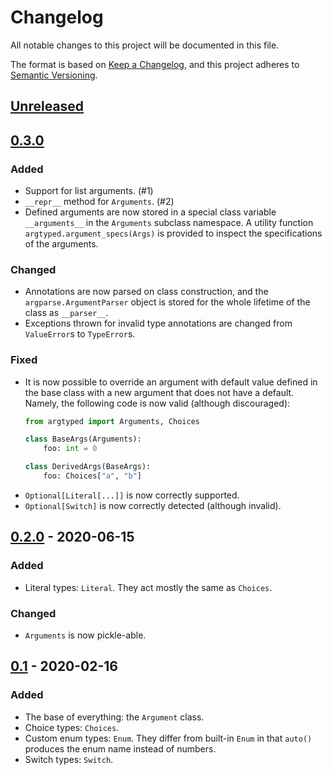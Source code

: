 # Changelog
All notable changes to this project will be documented in this file.

The format is based on [Keep a Changelog](https://keepachangelog.com/en/1.0.0/),
and this project adheres to [Semantic Versioning](https://semver.org/spec/v2.0.0.html).

## [Unreleased]

## [0.3.0]
### Added
- Support for list arguments. (#1)
- `__repr__` method for `Arguments`. (#2)
- Defined arguments are now stored in a special class variable `__arguments__` in the `Arguments` subclass namespace.
  A utility function `argtyped.argument_specs(Args)` is provided to inspect the specifications of the arguments.

### Changed
- Annotations are now parsed on class construction, and the `argparse.ArgumentParser` object is stored for the whole
  lifetime of the class as `__parser__`.
- Exceptions thrown for invalid type annotations are changed from `ValueError`s to `TypeError`s.

### Fixed
- It is now possible to override an argument with default value defined in the base class with a new argument that does
  not have a default. Namely, the following code is now valid (although discouraged):
  ```python
  from argtyped import Arguments, Choices
  
  class BaseArgs(Arguments):
      foo: int = 0
  
  class DerivedArgs(BaseArgs):
      foo: Choices["a", "b"]
  ```
- `Optional[Literal[...]]` is now correctly supported.
- `Optional[Switch]` is now correctly detected (although invalid).

## [0.2.0] - 2020-06-15
### Added
- Literal types: `Literal`. They act mostly the same as `Choices`.

### Changed
- `Arguments` is now pickle-able.

## [0.1] - 2020-02-16
### Added
- The base of everything: the `Argument` class.
- Choice types: `Choices`.
- Custom enum types: `Enum`. They differ from built-in `Enum` in that `auto()` produces the enum name instead of
  numbers.
- Switch types: `Switch`.

[Unreleased]: https://github.com/huzecong/argtyped/compare/v0.3.0...HEAD
[0.3.0]: https://github.com/huzecong/argtyped/compare/v0.2.0...v0.3.0
[0.2.0]: https://github.com/huzecong/argtyped/compare/v0.1...v0.2.0
[0.1]: https://github.com/huzecong/argtyped/releases/tag/v0.1
